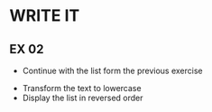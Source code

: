 # WRITE IT
## EX 02
* Continue with the list form the previous exercise
<!--//conitue here -->
* Transform the text to lowercase
* Display the list in reversed order